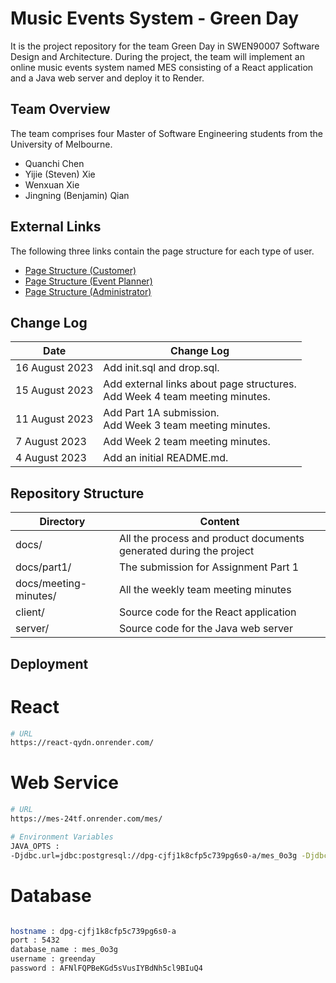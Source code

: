 # Music Events System - Green Day

It is the project repository for the team Green Day in SWEN90007 Software Design and Architecture. During the project, the team will implement an online music events system named MES consisting of a React application and a Java web server and deploy it to Render.

## Team Overview

The team comprises four Master of Software Engineering students from the University of Melbourne.

- Quanchi Chen
- Yijie (Steven) Xie
- Wenxuan Xie
- Jingning (Benjamin) Qian

## External Links

The following three links contain the page structure for each type of user.

- [Page Structure (Customer)](https://online.visual-paradigm.com/community/share/swen90007-page-structure-customer--1gifgo0tnz)
- [Page Structure (Event Planner)](https://online.visual-paradigm.com/community/share/swen90007-page-structure-event-planner--1gifi7o138)
- [Page Structure (Administrator)](https://online.visual-paradigm.com/community/share/swen90007-page-structure-administrator--1gifiplxhs)

## Change Log

| Date           | Change Log                                                   |
| -------------- | ------------------------------------------------------------ |
| 16 August 2023 | Add init.sql and drop.sql.                                   |
| 15 August 2023 | Add external links about page structures.<br/>Add Week 4 team meeting minutes. |
| 11 August 2023 | Add Part 1A submission. <br />Add Week 3 team meeting minutes. |
| 7 August 2023  | Add Week 2 team meeting minutes.                             |
| 4 August 2023  | Add an initial README.md.                                    |

## Repository Structure

| Directory             | Content                                                      |
| --------------------- | ------------------------------------------------------------ |
| docs/                 | All the process and product documents generated during the project |
| docs/part1/           | The submission for Assignment Part 1                         |
| docs/meeting-minutes/ | All the weekly team meeting minutes                          |
| client/               | Source code for the React application                        |
| server/               | Source code for the Java web server                          |

## Deployment

# React
```bash
# URL
https://react-qydn.onrender.com/

```

# Web Service
```bash
# URL
https://mes-24tf.onrender.com/mes/

# Environment Variables
JAVA_OPTS : 
-Djdbc.url=jdbc:postgresql://dpg-cjfj1k8cfp5c739pg6s0-a/mes_0o3g -Djdbc.user=greenday -Djdbc.password=AFNlFQPBeKGd5sVusIYBdNh5cl9BIuQ4 -Dcors.origins.ui=https://react-qydn.onrender.com

```

# Database
```bash

hostname : dpg-cjfj1k8cfp5c739pg6s0-a
port : 5432
database_name : mes_0o3g
username : greenday
password : AFNlFQPBeKGd5sVusIYBdNh5cl9BIuQ4

```